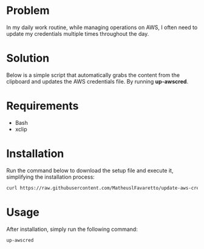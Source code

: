 # Problem

In my daily work routine, while managing operations on AWS, I often need to update my credentials multiple times throughout the day.

# Solution

Below is a simple script that automatically grabs the content from the clipboard and updates the AWS credentials file. By running **up-awscred**.

# Requirements

- Bash
- xclip

# Installation

Run the command below to download the setup file and execute it, simplifying the installation process:

```bash
curl https://raw.githubusercontent.com/MatheuslFavaretto/update-aws-credentials/main/setup.sh | bash
```

# Usage

After installation, simply run the following command:
```bash
up-awscred
```
